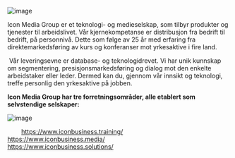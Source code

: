 ![image](https://user-images.githubusercontent.com/54305689/194561274-37883623-4ea6-424b-aae3-be304a5229f2.png)

Icon Media Group er et teknologi- og medieselskap, som tilbyr produkter og tjenester til arbeidslivet. Vår kjernekompetanse er distribusjon fra bedrift til bedrift, på personnivå. Dette som følge av 25 år med erfaring fra direktemarkedsføring av kurs og konferanser mot yrkesaktive i fire land. 

‍
Vår leveringsevne er database- og teknologidrevet. Vi har unik kunnskap om segmentering, presisjonsmarkedsføring og dialog mot den enkelte arbeidstaker eller leder. Dermed kan du, gjennom vår innsikt og teknologi, treffe personlig den yrkesaktive på jobben.
‍

<b>Icon Media Group har tre forretningsområder, alle etablert som selvstendige selskaper:</b>

![image](https://user-images.githubusercontent.com/54305689/194513133-4fe30dd0-84b2-4cca-bc56-e3032c58822a.png)

&nbsp; &nbsp; &nbsp; &nbsp; 
https://www.iconbusiness.training/ &nbsp; &nbsp; &nbsp; &nbsp; &nbsp;  &nbsp; &nbsp; &nbsp; &nbsp;  &nbsp;
https://www.iconbusiness.media/ &nbsp; &nbsp; &nbsp; &nbsp; &nbsp; &nbsp; &nbsp; &nbsp; &nbsp; &nbsp; &nbsp;
https://www.iconbusiness.solutions/
